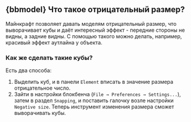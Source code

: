 ## {bbmodel} Что такое отрицательный размер?
Майнкрафт позволяет давать моделям отрицательный размер, что выворачивает кубы и даёт интересный эффект - передние стороны не видны, а задние видны. С помощью такого можно делать, например, красивый эффект аутлайна у объекта.
### Как же сделать такие кубы?
Есть два способа:
1. Выделить куб, и в панели `Element` вписать в значение размера отрицательное число.
2. Зайти в настройки блокбенча (`File → Preferences → Settings...`), затем в раздел `Snapping`, и поставить галочку возле настройки `Negative size`. Теперь инструмент изменения размера сможет выворачивать кубы.
